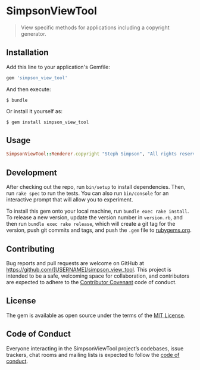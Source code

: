 # SimpsonViewTool

> View specific methods for applications including a copyright generator.

## Installation

Add this line to your application's Gemfile:

```ruby
gem 'simpson_view_tool'
```

And then execute:

    $ bundle

Or install it yourself as:

    $ gem install simpson_view_tool

## Usage

```ruby
SimpsonViewTool::Renderer.copyright "Steph Simpson", "All rights reserved"
```

## Development

After checking out the repo, run `bin/setup` to install dependencies. Then, run `rake spec` to run the tests. You can also run `bin/console` for an interactive prompt that will allow you to experiment.

To install this gem onto your local machine, run `bundle exec rake install`. To release a new version, update the version number in `version.rb`, and then run `bundle exec rake release`, which will create a git tag for the version, push git commits and tags, and push the `.gem` file to [rubygems.org](https://rubygems.org).

## Contributing

Bug reports and pull requests are welcome on GitHub at https://github.com/[USERNAME]/simpson_view_tool. This project is intended to be a safe, welcoming space for collaboration, and contributors are expected to adhere to the [Contributor Covenant](http://contributor-covenant.org) code of conduct.

## License

The gem is available as open source under the terms of the [MIT License](https://opensource.org/licenses/MIT).

## Code of Conduct

Everyone interacting in the SimpsonViewTool project’s codebases, issue trackers, chat rooms and mailing lists is expected to follow the [code of conduct](https://github.com/[USERNAME]/simpson_view_tool/blob/master/CODE_OF_CONDUCT.md).
